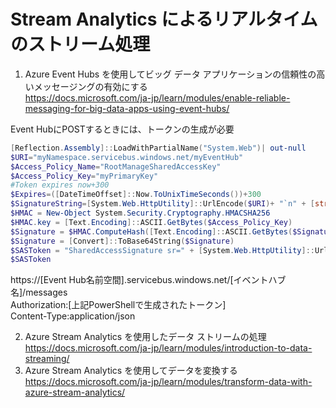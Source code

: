 # Stream Analytics によるリアルタイムのストリーム処理    
  1. Azure Event Hubs を使用してビッグ データ アプリケーションの信頼性の高いメッセージングの有効にする   
https://docs.microsoft.com/ja-jp/learn/modules/enable-reliable-messaging-for-big-data-apps-using-event-hubs/    

Event HubにPOSTするときには、トークンの生成が必要
```powershell
[Reflection.Assembly]::LoadWithPartialName("System.Web")| out-null
$URI="myNamespace.servicebus.windows.net/myEventHub"
$Access_Policy_Name="RootManageSharedAccessKey"
$Access_Policy_Key="myPrimaryKey"
#Token expires now+300
$Expires=([DateTimeOffset]::Now.ToUnixTimeSeconds())+300
$SignatureString=[System.Web.HttpUtility]::UrlEncode($URI)+ "`n" + [string]$Expires
$HMAC = New-Object System.Security.Cryptography.HMACSHA256
$HMAC.key = [Text.Encoding]::ASCII.GetBytes($Access_Policy_Key)
$Signature = $HMAC.ComputeHash([Text.Encoding]::ASCII.GetBytes($SignatureString))
$Signature = [Convert]::ToBase64String($Signature)
$SASToken = "SharedAccessSignature sr=" + [System.Web.HttpUtility]::UrlEncode($URI) + "&sig=" + [System.Web.HttpUtility]::UrlEncode($Signature) + "&se=" + $Expires + "&skn=" + $Access_Policy_Name
$SASToken
```

https://[Event Hub名前空間].servicebus.windows.net/[イベントハブ名]/messages     
Authorization:[上記PowerShellで生成されたトークン]    
Content-Type:application/json   


2. Azure Stream Analytics を使用したデータ ストリームの処理   
https://docs.microsoft.com/ja-jp/learn/modules/introduction-to-data-streaming/    
3. Azure Stream Analytics を使用してデータを変換する   
https://docs.microsoft.com/ja-jp/learn/modules/transform-data-with-azure-stream-analytics/    
